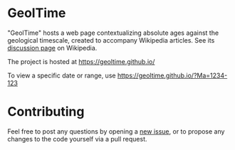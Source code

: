 # GeolTime

"GeolTime" hosts a web page contextualizing absolute ages against the geological timescale, created to accompany Wikipedia articles.  See its [discussion page](https://en.wikipedia.org/wiki/User_talk:Smith609/Timeline) on Wikipedia.

The project is hosted at https://geoltime.github.io/

To view a specific date or range, use https://geoltime.github.io/?Ma=1234-123

# Contributing

Feel free to post any questions by opening a [new issue](https://github.com/geoltime/geoltime.github.io/issues/new), or to propose any changes to the code yourself via a pull request.
